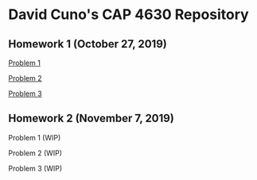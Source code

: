 # David Cuno's CAP 4630 Repository

Homework 1 (October 27, 2019)
----------
[Problem 1](./Problem1.ipynb)

[Problem 2](./Problem2.ipynb)

[Problem 3](./HW_1_Problem_3.ipynb)

Homework 2 (November 7, 2019)
----------
Problem 1 (WIP)

Problem 2 (WIP)

Problem 3 (WIP)
